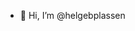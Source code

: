 - 👋 Hi, I’m @helgebplassen

<!---
helgebplassen/helgebplassen is a ✨ special ✨ repository because its `README.md` (this file) appears on your GitHub profile.
You can click the Preview link to take a look at your changes.
--->
